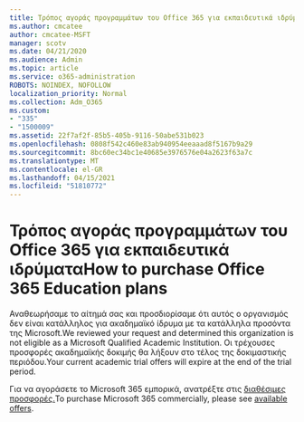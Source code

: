 ```yaml
---
title: Τρόπος αγοράς προγραμμάτων του Office 365 για εκπαιδευτικά ιδρύματα
ms.author: cmcatee
author: cmcatee-MSFT
manager: scotv
ms.date: 04/21/2020
ms.audience: Admin
ms.topic: article
ms.service: o365-administration
ROBOTS: NOINDEX, NOFOLLOW
localization_priority: Normal
ms.collection: Adm_O365
ms.custom:
- "335"
- "1500009"
ms.assetid: 22f7af2f-85b5-405b-9116-50abe531b023
ms.openlocfilehash: 0808f542c460e83ab940954eeaaad8f5167b9a29
ms.sourcegitcommit: 8bc60ec34bc1e40685e3976576e04a2623f63a7c
ms.translationtype: MT
ms.contentlocale: el-GR
ms.lasthandoff: 04/15/2021
ms.locfileid: "51810772"
---
```

# <a name="how-to-purchase-office-365-education-plans"></a><span data-ttu-id="42495-102">Τρόπος αγοράς προγραμμάτων του Office 365 για εκπαιδευτικά ιδρύματα</span><span class="sxs-lookup"><span data-stu-id="42495-102">How to purchase Office 365 Education plans</span></span>

<span data-ttu-id="42495-103">Αναθεωρήσαμε το αίτημά σας και προσδιορίσαμε ότι αυτός ο οργανισμός δεν είναι κατάλληλος για ακαδημαϊκό ίδρυμα με τα κατάλληλα προσόντα της Microsoft.</span><span class="sxs-lookup"><span data-stu-id="42495-103">We reviewed your request and determined this organization is not eligible as a Microsoft Qualified Academic Institution.</span></span> <span data-ttu-id="42495-104">Οι τρέχουσες προσφορές ακαδημαϊκής δοκιμής θα λήξουν στο τέλος της δοκιμαστικής περιόδου.</span><span class="sxs-lookup"><span data-stu-id="42495-104">Your current academic trial offers will expire at the end of the trial period.</span></span>
  
<span data-ttu-id="42495-105">Για να αγοράσετε το Microsoft 365 εμπορικά, ανατρέξτε στις [διαθέσιμες προσφορές.](https://go.microsoft.com/fwlink/p/?linkid=868433)</span><span class="sxs-lookup"><span data-stu-id="42495-105">To purchase Microsoft 365 commercially, please see [available offers](https://go.microsoft.com/fwlink/p/?linkid=868433).</span></span>  